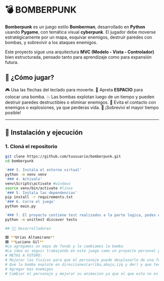 # 💣 BOMBERPUNK

**Bomberpunk** es un juego estilo **Bomberman**, desarrollado en **Python** usando **Pygame**, con temática visual **cyberpunk**. El jugador debe moverse estratégicamente por un mapa, esquivar enemigos, destruir paredes con bombas, y sobrevivir a los ataques enemigos.

Este proyecto sigue una arquitectura **MVC (Modelo - Vista - Controlador)** bien estructurada, pensado tanto para aprendizaje como para expansión futura.

## 🧠 ¿Cómo jugar?

🎮 Usa las flechas del teclado para moverte.
🔴 Apreta **ESPACIO** para colocar una bomba.
💥 Las bombas explotan luego de un tiempo y pueden destruir paredes destructibles o eliminar enemigos.
👾 Evita el contacto con enemigos o explosiones, ya que perderas vida.
🧠 ¡Sobrevivi el mayor tiempo posible!

---

## 🚀 Instalación y ejecución

### 1. Cloná el repositorio

```bash
git clone https://github.com/tuusuario/bomberpunk.git
cd bomberpunk

'### 3. Instala el entorno virtual'
python -m venv venv
'### 4. Activalo'
venv\Scripts\activate #windows
source venv/bin/activate #linux
'### 5. Instala las dependencias'
pip install -r requirements.txt
'### 6. Corre el juego'
python main.py

'### 7. El proyecto contiene test realizados a la parte logica, podes ejecutarlos con el siguiente comando'
python -m unittest discover tests

## 👨‍💻 Desarrolladores

🟥 **Urias Altamirano**
🟩 **Luciano Gil**
#Le agregamos un mapa de fondo y le cambiamos la bomba
#La idea es seguir trabajando en este juego como un proyecto personal y ver hasta donde llega queremos presentarlo en septiembre, por lo tanto esta version va a seguir siendo actualizada hasta ese momento para mejorarlo lo mas que podamos
# METAS A FUTURO:
# Mejorar las fisicas para que el personaje puede desplazarle de una forma fluida sin chocarse tanto
# Que la bomba explote en direcciones(arriba,abajo,izq y der) y que tenga animacion.Agregar mas tipos de bombas  
# Agregar mas enemigos
# Cambiar el personaje y mejorar su animacion ya que el que esta no es uno oficial